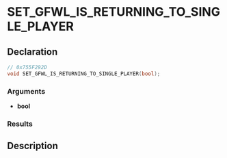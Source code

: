 # SET_GFWL_IS_RETURNING_TO_SINGLE_PLAYER

## Declaration
```cpp
// 0x755F292D
void SET_GFWL_IS_RETURNING_TO_SINGLE_PLAYER(bool);
```

### Arguments
- **bool**

### Results

## Description
